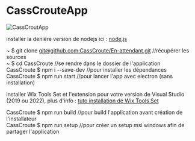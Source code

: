 # CassCrouteApp   
    
![CassCroutApp](https://github.com/CassCroute/En-attendant/blob/main/IMG/CassCrouteApp.png)    
    
installer la denière version de nodejs ici : [node.js](https://nodejs.org/fr/)    
    
~ $ git clone [git@github.com:CassCroute/En-attendant.git](git@github.com:CassCroute/En-attendant.git) //récupérer les sources     
~ $ cd CassCroute //se rendre dans le dossier de l'application    
CassCroute $ npm i --save-dev //pour installer les dépendances    
CassCroute $ npm run start //pour lancer l'app avec electron (sans installation)      
   
installer Wix Tools Set et l'extension pour votre version de Visual Studio (2019 ou 2022), plus d'info : [tuto installation de Wix Tools Set](https://ourcodeworld.com/articles/read/927/how-to-create-a-msi-installer-in-windows-for-an-electron-framework-application)    
    
CassCroute $ npm run build  //pour build l'application avant création de l'installateur    
CassCroute $ npm run setup  //pour créer un setup msi windows afin de partager l'application    